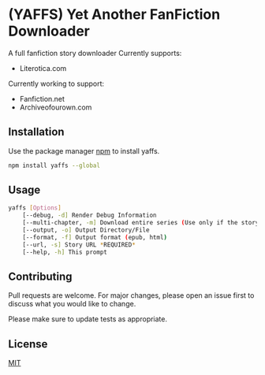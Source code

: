 # (YAFFS) Yet Another FanFiction Downloader 
A full fanfiction story downloader
Currently supports:
- Literotica.com

Currently working to support:
- Fanfiction.net
- Archiveofourown.com

## Installation

Use the package manager [npm](https://www.npmjs.com/) to install yaffs.

```bash
npm install yaffs --global
```

## Usage

```bash
yaffs [Options] 
    [--debug, -d] Render Debug Information 
    [--multi-chapter, -m] Download entire series (Use only if the story is actually in a series)
    [--output, -o] Output Directory/File
    [--format, -f] Output format (epub, html)
    [--url, -s] Story URL *REQUIRED*
    [--help, -h] This prompt
```

## Contributing
Pull requests are welcome. For major changes, please open an issue first to discuss what you would like to change.

Please make sure to update tests as appropriate.

## License
[MIT](https://choosealicense.com/licenses/mit/)
